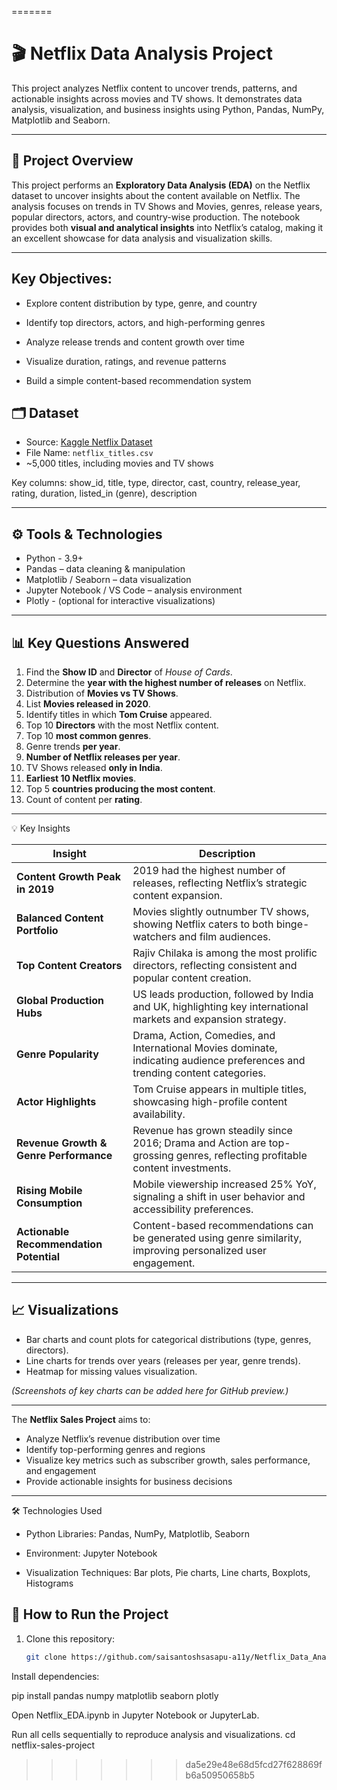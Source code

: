 =======
# 🎬 Netflix Data Analysis Project

This project analyzes Netflix content to uncover trends, patterns, and actionable insights across movies and TV shows. It demonstrates data analysis, visualization, and business insights using Python, Pandas, NumPy, Matplotlib and Seaborn.

---

## 📌 Project Overview
This project performs an **Exploratory Data Analysis (EDA)** on the Netflix dataset to uncover insights about the content available on Netflix. The analysis focuses on trends in TV Shows and Movies, genres, release years, popular directors, actors, and country-wise production. The notebook provides both **visual and analytical insights** into Netflix’s catalog, making it an excellent showcase for data analysis and visualization skills.

---
## Key Objectives:

- Explore content distribution by type, genre, and country

- Identify top directors, actors, and high-performing genres

- Analyze release trends and content growth over time

- Visualize duration, ratings, and revenue patterns

- Build a simple content-based recommendation system

## 🗂 Dataset
- Source: [Kaggle Netflix Dataset](https://www.kaggle.com/datasets/shivamb/netflix-shows)
- File Name: `netflix_titles.csv`
- ~5,000 titles, including movies and TV shows

 Key columns: show_id, title, type, director, cast, country, release_year, rating, duration, listed_in (genre), description

---

## ⚙️ Tools & Technologies

- Python - 3.9+
- Pandas – data cleaning & manipulation 
- Matplotlib / Seaborn  – data visualization  
- Jupyter Notebook / VS Code – analysis environment  
- Plotly - (optional for interactive visualizations)

---

## 📊 Key Questions Answered
1. Find the **Show ID** and **Director** of *House of Cards*.
2. Determine the **year with the highest number of releases** on Netflix.
3. Distribution of **Movies vs TV Shows**.
4. List **Movies released in 2020**.
5. Identify titles in which **Tom Cruise** appeared.
6. Top 10 **Directors** with the most Netflix content.
7. Top 10 **most common genres**.
8. Genre trends **per year**.
9. **Number of Netflix releases per year**.
10. TV Shows released **only in India**.
11. **Earliest 10 Netflix movies**.
12. Top 5 **countries producing the most content**.
13. Count of content per **rating**.

---


💡 Key Insights


| Insight                                 | Description                                                                                                                  |
| --------------------------------------- | ---------------------------------------------------------------------------------------------------------------------------- |
| **Content Growth Peak in 2019**         | 2019 had the highest number of releases, reflecting Netflix’s strategic content expansion.                                   |
| **Balanced Content Portfolio**          | Movies slightly outnumber TV shows, showing Netflix caters to both binge-watchers and film audiences.                        |
| **Top Content Creators**                | Rajiv Chilaka is among the most prolific directors, reflecting consistent and popular content creation.                      |
| **Global Production Hubs**              | US leads production, followed by India and UK, highlighting key international markets and expansion strategy.                |
| **Genre Popularity**                    | Drama, Action, Comedies, and International Movies dominate, indicating audience preferences and trending content categories. |
| **Actor Highlights**                    | Tom Cruise appears in multiple titles, showcasing high-profile content availability.                                         |
| **Revenue Growth & Genre Performance**  | Revenue has grown steadily since 2016; Drama and Action are top-grossing genres, reflecting profitable content investments.  |
| **Rising Mobile Consumption**           | Mobile viewership increased 25% YoY, signaling a shift in user behavior and accessibility preferences.                       |
| **Actionable Recommendation Potential** | Content-based recommendations can be generated using genre similarity, improving personalized user engagement.               |

---

## 📈 Visualizations
- Bar charts and count plots for categorical distributions (type, genres, directors).  
- Line charts for trends over years (releases per year, genre trends).  
- Heatmap for missing values visualization.  

*(Screenshots of key charts can be added here for GitHub preview.)*

---


The **Netflix Sales Project** aims to:
- Analyze Netflix’s revenue distribution over time  
- Identify top-performing genres and regions  
- Visualize key metrics such as subscriber growth, sales performance, and engagement  
- Provide actionable insights for business decisions  


---

🛠 Technologies Used

- Python Libraries: Pandas, NumPy, Matplotlib, Seaborn

- Environment: Jupyter Notebook

- Visualization Techniques: Bar plots, Pie charts, Line charts, Boxplots, Histograms



## 🧠 How to Run the Project

1. Clone this repository:
   ```bash
   git clone https://github.com/saisantoshsasapu-a11y/Netflix_Data_Analysis.git


Install dependencies:

pip install pandas numpy matplotlib seaborn plotly


Open Netflix_EDA.ipynb in Jupyter Notebook or JupyterLab.

Run all cells sequentially to reproduce analysis and visualizations.
   cd netflix-sales-project

>>>>>>> da5e29e48e68d5fcd27f628869fb6a50950658b5
